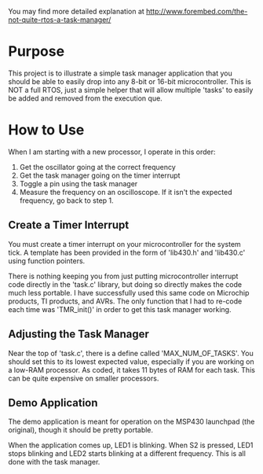 You may find more detailed explanation at http://www.forembed.com/the-not-quite-rtos-a-task-manager/

# Purpose #

This project is to illustrate a simple task manager application that you should be able to easily drop into any 8-bit or 16-bit microcontroller.  This is NOT a full RTOS, just a simple helper that will allow multiple 'tasks' to easily be added and removed from the execution que.

# How to Use #

When I am starting with a new processor, I operate in this order:

1. Get the oscillator going at the correct frequency
2. Get the task manager going on the timer interrupt
3. Toggle a pin using the task manager
4. Measure the frequency on an oscilloscope.  If it isn't the expected frequency, go back to step 1.

## Create a Timer Interrupt ##

You must create a timer interrupt on your microcontroller for the system tick.  A template has been provided in the form of 'lib430.h' and 'lib430.c' using function pointers.

There is nothing keeping you from just putting microcontroller interrupt code directly in the 'task.c' library, but doing so directly makes the code much less portable.  I have successfully used this same code on Microchip products, TI products, and AVRs.  The only function that I had to re-code each time was 'TMR_init()' in order to get this task manager working.

## Adjusting the Task Manager ##

Near the top of 'task.c', there is a define called 'MAX_NUM_OF_TASKS'.  You should set this to its lowest expected value, especially if you are working on a low-RAM processor.  As coded, it takes 11 bytes of RAM for each task.  This can be quite expensive on smaller processors.

## Demo Application ##

The demo application is meant for operation on the MSP430 launchpad (the original), though it should be pretty portable.

When the application comes up, LED1 is blinking.  When S2 is pressed, LED1 stops blinking and LED2 starts blinking at a different frequency.  This is all done with the task manager.
